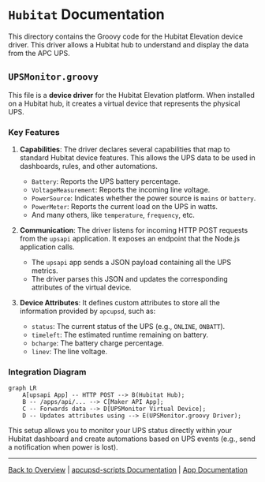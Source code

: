 # `Hubitat` Documentation

This directory contains the Groovy code for the Hubitat Elevation device driver. This driver allows a Hubitat hub to understand and display the data from the APC UPS.

## `UPSMonitor.groovy`

This file is a **device driver** for the Hubitat Elevation platform. When installed on a Hubitat hub, it creates a virtual device that represents the physical UPS.

### Key Features

1.  **Capabilities**: The driver declares several capabilities that map to standard Hubitat device features. This allows the UPS data to be used in dashboards, rules, and other automations.
    -   `Battery`: Reports the UPS battery percentage.
    -   `VoltageMeasurement`: Reports the incoming line voltage.
    -   `PowerSource`: Indicates whether the power source is `mains` or `battery`.
    -   `PowerMeter`: Reports the current load on the UPS in watts.
    -   And many others, like `temperature`, `frequency`, etc.

2.  **Communication**: The driver listens for incoming HTTP POST requests from the `upsapi` application. It exposes an endpoint that the Node.js application calls.
    -   The `upsapi` app sends a JSON payload containing all the UPS metrics.
    -   The driver parses this JSON and updates the corresponding attributes of the virtual device.

3.  **Device Attributes**: It defines custom attributes to store all the information provided by `apcupsd`, such as:
    -   `status`: The current status of the UPS (e.g., `ONLINE`, `ONBATT`).
    -   `timeleft`: The estimated runtime remaining on battery.
    -   `bcharge`: The battery charge percentage.
    -   `linev`: The line voltage.

### Integration Diagram

```mermaid
graph LR
    A[upsapi App] -- HTTP POST --> B(Hubitat Hub);
    B -- /apps/api/... --> C[Maker API App];
    C -- Forwards data --> D[UPSMonitor Virtual Device];
    D -- Updates attributes using --> E(UPSMonitor.groovy Driver);
```
This setup allows you to monitor your UPS status directly within your Hubitat dashboard and create automations based on UPS events (e.g., send a notification when power is lost).

---
[Back to Overview](./overview.md) | [apcupsd-scripts Documentation](./apcupsd-scripts.md) | [App Documentation](./app.md)

